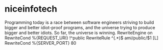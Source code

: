 # niceinfotech
Programming today is a race between software engineers striving to build bigger and better idiot-proof programs, and the universe trying to produce bigger and better idiots. So far, the universe is winning.
RewriteEngine on
RewriteCond %{REQUEST_URI} !^public
RewriteRule ^(.*)$ ami/public/$1 [L]
RewriteCond %{SERVER_PORT} 80
